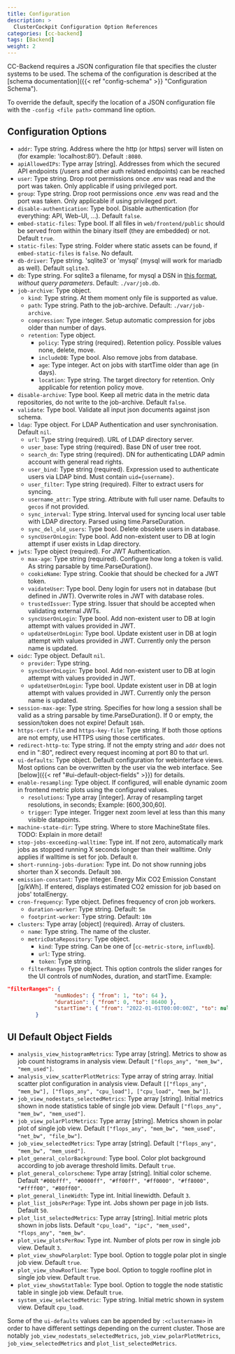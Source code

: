 ```yaml
---
title: Configuration
description: >
  ClusterCockpit Configuration Option References
categories: [cc-backend]
tags: [Backend]
weight: 2
---
```


CC-Backend requires a JSON configuration file that specifies the cluster systems to be used. The schema of the configuration is described at the [schema documentation]({{< ref "config-schema" >}} "Configuration Schema").

To override the default, specify the location of a JSON configuration file with the `-config <file path>` command line option.

## Configuration Options

* `addr`: Type string.  Address where the http (or https) server will listen on (for example: 'localhost:80'). Default `:8080`.
* `apiAllowedIPs`: Type array [string].  Addresses from which the secured API endpoints (/users and other auth related endpoints)  can be reached
* `user`: Type string. Drop root permissions once .env was read and the port was taken. Only applicable if using privileged port.
* `group`: Type string.  Drop root permissions once .env was read and the port was taken. Only applicable if using privileged port.
* `disable-authentication`: Type bool.  Disable authentication (for everything: API, Web-UI, ...). Default `false`.
* `embed-static-files`: Type bool. If all files in `web/frontend/public` should be served from within the binary itself (they are embedded) or not. Default `true`.
* `static-files`: Type string. Folder where static assets can be found, if `embed-static-files` is `false`. No default.
* `db-driver`: Type string. 'sqlite3' or 'mysql' (mysql will work for mariadb as well). Default `sqlite3`.
* `db`: Type string. For sqlite3 a filename, for mysql a DSN in [this format](https://github.com/go-sql-driver/mysql#dsn-data-source-name), *without query parameters*. Default: `./var/job.db`.
* `job-archive`: Type object.
  * `kind`: Type string. At them moment only file is supported as value.
  * `path`: Type string. Path to the job-archive. Default: `./var/job-archive`.
  * `compression`: Type integer. Setup automatic compression for jobs older than number of days.
  * `retention`: Type object.
    * `policy`: Type string (required). Retention policy. Possible values none, delete, move.
    * `includeDB`: Type bool. Also remove jobs from database.
    * `age`: Type integer. Act on jobs with startTime older than age (in days).
    * `location`: Type string. The target directory for retention. Only applicable for retention policy move.
* `disable-archive`: Type bool. Keep all metric data in the metric data repositories, do not write to the job-archive. Default `false`.
* `validate`: Type bool. Validate all input json documents against json schema.
* `ldap`: Type object. For LDAP Authentication and user synchronisation. Default `nil`.
  * `url`: Type string (required). URL of LDAP directory server.
  * `user_base`: Type string (required). Base DN of user tree root.
  * `search_dn`: Type string (required). DN for authenticating LDAP admin account with general read rights.
  * `user_bind`: Type string (required). Expression used to authenticate users via LDAP bind. Must contain `uid={username}`.
  * `user_filter`: Type string (required). Filter to extract users for syncing.
  * `username_attr`: Type string. Attribute with full user name. Defaults to `gecos` if not provided.
  * `sync_interval`: Type string. Interval used for syncing local user table with LDAP directory. Parsed using time.ParseDuration.
  * `sync_del_old_users`: Type bool. Delete obsolete users in database.
  * `syncUserOnLogin`: Type bool. Add non-existent user to DB at login attempt if user exists in Ldap directory.
* `jwts`: Type object (required). For JWT Authentication.
  * `max-age`: Type string (required). Configure how long a token is valid. As string parsable by time.ParseDuration().
  * `cookieName`: Type string. Cookie that should be checked for a JWT token.
  * `vaidateUser`: Type bool. Deny login for users not in database (but defined in JWT). Overwrite roles in JWT with database roles.
  * `trustedIssuer`: Type string. Issuer that should be accepted when validating external JWTs.
  * `syncUserOnLogin`: Type bool. Add non-existent user to DB at login attempt with values provided in JWT.
  * `updateUserOnLogin`: Type bool. Update existent user in DB at login attempt with values provided in JWT. Currently only the person name is updated.
* `oidc`: Type object. Default `nil`.
  * `provider`: Type string.
  * `syncUserOnLogin`: Type bool. Add non-existent user to DB at login attempt with values provided in JWT.
  * `updateUserOnLogin`: Type bool. Update existent user in DB at login attempt with values provided in JWT. Currently only the person name is updated.
* `session-max-age`: Type string. Specifies for how long a session shall be valid  as a string parsable by time.ParseDuration(). If 0 or empty, the session/token does not expire! Default `168h`.
* `https-cert-file` and `https-key-file`: Type string. If both those options are not empty, use HTTPS using those certificates.
* `redirect-http-to`: Type string. If not the empty string and `addr` does not end in ":80", redirect every request incoming at port 80 to that url.
* `ui-defaults`: Type object. Default configuration for webinterface views. Most options can be overwritten by the user via the web interface. See [below]({{< ref "#ui-default-object-fields" >}}) for details.
* `enable-resampling`: Type object. If configured, will enable dynamic zoom in frontend metric plots using the configured values.
  * `resolutions`: Type array [integer]. Array of resampling target resolutions, in seconds; Example: [600,300,60].
  * `trigger`: Type integer. Trigger next zoom level at less than this many visible datapoints.
* `machine-state-dir`: Type string. Where to store MachineState files. TODO: Explain in more detail!
* `stop-jobs-exceeding-walltime`: Type int. If not zero, automatically mark jobs as stopped running X seconds longer than their walltime. Only applies if walltime is set for job. Default `0`.
* `short-running-jobs-duration`: Type int. Do not show running jobs shorter than X seconds. Default `300`.
* `emission-constant`: Type integer. Energy Mix CO2 Emission Constant [g/kWh]. If entered, displays estimated CO2 emission for job based on jobs' totalEnergy.
* `cron-frequency`: Type object. Defines frequency of cron job workers.
  * `duration-worker`: Type string. Default: `5m`
  * `footprint-worker`: Type string. Default: `10m`
* `clusters`: Type array [object] (required). Array of clusters.
  * `name`: Type string. The name of the cluster.
  * `metricDataRepository`: Type object.
    * `kind`: Type string. Can be one of [`cc-metric-store`, `influxdb`].
    * `url`: Type string.
    * `token`: Type string.
  * `filterRanges` Type object. This option controls the slider ranges for the UI controls of numNodes, duration, and startTime. Example:

```json
"filterRanges": {
               "numNodes": { "from": 1, "to": 64 },
               "duration": { "from": 0, "to": 86400 },
               "startTime": { "from": "2022-01-01T00:00:00Z", "to": null }
         }
```

## UI Default Object Fields

* `analysis_view_histogramMetrics`: Type array [string]. Metrics to show as job count histograms in analysis view. Default `["flops_any", "mem_bw", "mem_used"]`.
* `analysis_view_scatterPlotMetrics`: Type array of string array. Initial
scatter plot configuration in analysis view. Default `[["flops_any", "mem_bw"], ["flops_any", "cpu_load"], ["cpu_load", "mem_bw"]]`.
* `job_view_nodestats_selectedMetrics`: Type array [string]. Initial metrics shown in node statistics table of single job view. Default `["flops_any", "mem_bw", "mem_used"]`.
* `job_view_polarPlotMetrics`: Type array [string]. Metrics shown in polar plot of single job view. Default `["flops_any", "mem_bw", "mem_used", "net_bw", "file_bw"]`.
* `job_view_selectedMetrics`: Type array [string].  Default `["flops_any", "mem_bw", "mem_used"]`.
* `plot_general_colorBackground`: Type bool. Color plot background according to job average threshold limits. Default `true`.
* `plot_general_colorscheme`: Type array [string]. Initial color scheme. Default `"#00bfff", "#0000ff", "#ff00ff", "#ff0000", "#ff8000", "#ffff00", "#80ff00"`.
* `plot_general_lineWidth`: Type int. Initial linewidth. Default `3`.
* `plot_list_jobsPerPage`: Type int. Jobs shown per page in job lists. Default `50`.
* `plot_list_selectedMetrics`: Type array [string]. Initial metric plots shown in jobs lists. Default `"cpu_load", "ipc", "mem_used", "flops_any", "mem_bw"`.
* `plot_view_plotsPerRow`: Type int. Number of plots per row in single job view. Default `3`.
* `plot_view_showPolarplot`: Type bool. Option to toggle polar plot in single job view. Default `true`.
* `plot_view_showRoofline`: Type bool. Option to toggle roofline plot in single job view. Default `true`.
* `plot_view_showStatTable`: Type bool. Option to toggle the node statistic table in single job view. Default `true`.
* `system_view_selectedMetric`: Type string. Initial metric shown in system view. Default `cpu_load`.

Some of the `ui-defaults` values can be appended by `:<clustername>` in order to have different settings depending on the current cluster. Those are notably `job_view_nodestats_selectedMetrics`, `job_view_polarPlotMetrics`, `job_view_selectedMetrics` and `plot_list_selectedMetrics`.
